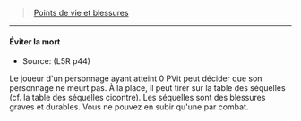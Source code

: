 ﻿---
!GenericItem
Name: Éviter la mort
Source: (L5R p44)
Id: l5r_hitpoints_hd.md#Éviter-la-mort
ParentLink: l5r_hitpoints_hd.md#points-de-vie-et-blessures
ParentName: Points de vie et blessures
NameLevel: 4
Attributes:
  Name: Éviter la mort
  Markdown: >+
    #### <!--Name-->Éviter la mort<!--/Name-->


    - Source: <!--Source-->(L5R p44)<!--/Source-->


    Le joueur d'un personnage ayant atteint 0 PVit peut décider que son personnage ne meurt pas. À la place, il peut tirer sur la table des séquelles (cf. la table des séquelles cicontre). Les séquelles sont des blessures graves et durables. Vous ne pouvez en subir qu'une par combat.

  Source: (L5R p44)
AttributesDictionary: >+
  Name: Éviter la mort

  Markdown: >+

    #### <!--Name-->Éviter la mort<!--/Name-->





    - Source: <!--Source-->(L5R p44)<!--/Source-->





    Le joueur d'un personnage ayant atteint 0 PVit peut décider que son personnage ne meurt pas. À la place, il peut tirer sur la table des séquelles (cf. la table des séquelles cicontre). Les séquelles sont des blessures graves et durables. Vous ne pouvez en subir qu'une par combat.



  Source: (L5R p44)

---
> [Points de vie et blessures](hd_l5r_hitpoints.md)

---

#### Éviter la mort

- Source: (L5R p44)

Le joueur d'un personnage ayant atteint 0 PVit peut décider que son personnage ne meurt pas. À la place, il peut tirer sur la table des séquelles (cf. la table des séquelles cicontre). Les séquelles sont des blessures graves et durables. Vous ne pouvez en subir qu'une par combat.

